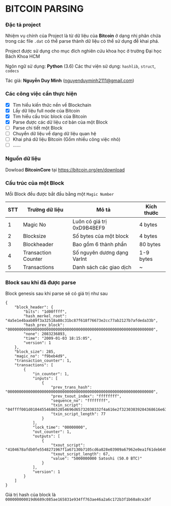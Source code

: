# BITCOIN PARSING

### Đặc tả project
Nhiệm vụ chính của Project là từ dữ liệu của **Bitcoin** ở dạng nhị phân chứa trong các file ```.dat``` có thể parse thành dữ liệu có thể sử dụng để khai phá.

Project được sử dụng cho mục đích nghiên cứu khoa học ở trường Đại học Bách Khoa HCM

Ngôn ngữ sử dụng: **Python** (3.6)
Các thư viện sử dụng: ```hashlib```, ```struct```, ```codecs```

Tác giả: **Nguyễn Duy Minh** (nguyenduyminh2111@gmail.com)

### Các công việc cần thực hiện 

- [x] Tìm hiểu kiến thức nền về Blockchain 
- [x] Lấy dữ liệu full node của Bitcoin 
- [x] Tìm hiểu cấu trúc block của Bitcoin
- [x] Parse được các dữ liệu cơ bản của một Block
- [ ] Parse chi tiết một Block
- [ ] Chuyển dữ liệu về dạng dữ liệu quan hệ
- [ ] Khai phá dữ liệu Bitcoin (Gồm nhiều công việc nhỏ)
- [ ] ......

### Nguồn dữ liệu
Dowload **BitcoinCore** tại https://bitcoin.org/en/download 

### Cấu trúc của một Block
Mỗi Block đều được bắt đầu bằng một ```Magic Number``` 


| STT | Trường dữ liệu | Mô tả | Kích thước |
| --- | --- | --- | --- |
| 1 | Magic No | Luôn có giá trị 0xD9B4BEF9 | 4 bytes |
| 2 | Blocksize | Số bytes của một block | 4 bytes |
| 3 | Blockheader | Bao gồm 6 thành phần | 80 bytes |
| 4 | Transaction Counter | Số nguyên dương dạng VarInt | 1-9 bytes |
| 5 | Transactions | Danh sách các giao dịch | ~ |


### Block sau khi đã được parse
Block genesis sau khi parse sẽ có giá trị như sau

```
{
    "block_header": {
        "bits": "1d00ffff",
        "hash_merkel_root": "4a5e1e4baab89f3a32518a88c31bc87f618f76673e2cc77ab2127b7afdeda33b",
        "hash_prev_block": "0000000000000000000000000000000000000000000000000000000000000000",
        "none": 2083236893,
        "time": "2009-01-03 18:15:05",
        "version": 1
    },
    "block_size": 285,
    "magic_no": "f9beb4d9",
    "transaction_counter": 1,
    "transactions": [
        {
            "in_counter": 1,
            "inputs": [
                {
                    "prev_trans_hash": "0000000000000000000000000000000000000000000000000000000000000000",
                    "prev_txout_index": "ffffffff",
                    "sequence_no": "ffffffff",
                    "txin_script": "04ffff001d0104455468652054696d65732030332f4a616e2f32303039204368616e63656c6c6f72206f6e206272696e6b206f66207365636f6e64206261696c6f757420666f722062616e6b73",
                    "txin_script_length": 77
                }
            ],
            "lock_time": "00000000",
            "out_counter": 1,
            "outputs": [
                {
                    "txout_script": "4104678afdb0fe5548271967f1a67130b7105cd6a828e03909a67962e0ea1f61deb649f6bc3f4cef38c4f35504e51ec112de5c384df7ba0b8d578a4c702b6bf11d5fac",
                    "txout_script_length": 67,
                    "value": "5000000000 Satoshi (50.0 BTC)"
                }
            ],
            "version": 1
        }
    ]
}
```

Giá trị hash của block là `000000000019d6689c085ae165831e934ff763ae46a2a6c172b3f1b60a8ce26f`
